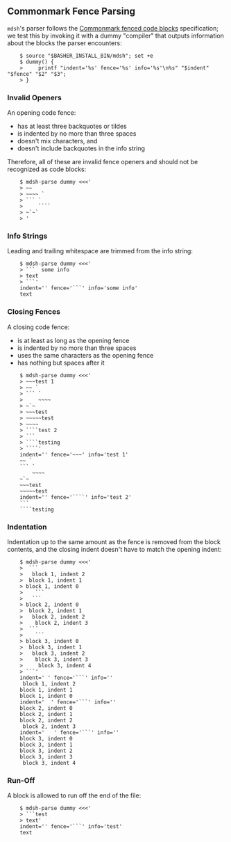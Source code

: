 ## Commonmark Fence Parsing

`mdsh`'s parser follows the [Commonmark fenced code blocks](http://spec.commonmark.org/0.28/#fenced-code-blocks) specification; we test this by invoking it with a dummy "compiler" that outputs information about the blocks the parser encounters:

```shell
    $ source "$BASHER_INSTALL_BIN/mdsh"; set +e
    $ dummy() {
    >     printf "indent='%s' fence='%s' info='%s'\n%s" "$indent" "$fence" "$2" "$3";
    > }
```

### Invalid Openers

An opening code fence:

* has at least three backquotes or tildes
* is indented by no more than three spaces
* doesn't mix characters, and
* doesn't include backquotes in the info string

Therefore, all of these are invalid fence openers and should not be recognized as code blocks:

```shell
    $ mdsh-parse dummy <<<'
    > ~~
    > ~~~~ `
    > ``` `
    >     ````
    > ~`~`
    > '
```

### Info Strings

Leading and trailing whitespace are trimmed from the info string:

```shell
    $ mdsh-parse dummy <<<'
    > ```  some info  
    > text
    > ```'
    indent='' fence='```' info='some info'
    text
```

### Closing Fences

A closing code fence:

* is at least as long as the opening fence
* is indented by no more than three spaces
* uses the same characters as the opening fence
* has nothing but spaces after it

```````shell
    $ mdsh-parse dummy <<<'
    > ~~~test 1
    > ~~ `
    > ``` `
    >     ~~~~
    > ~`~
    > ~~~test
    > ~~~~~test
    > ~~~~ 
    > ````test 2
    > ```
    > ````testing
    > ````'
    indent='' fence='~~~' info='test 1'
    ~~ `
    ``` `
        ~~~~
    ~`~
    ~~~test
    ~~~~~test
    indent='' fence='````' info='test 2'
    ```
    ````testing
```````


### Indentation

Indentation up to the same amount as the fence is removed from the block contents, and the closing indent doesn't have to match the opening indent:

```shell
    $ mdsh-parse dummy <<<'
    >  ```
    >   block 1, indent 2
    >  block 1, indent 1
    > block 1, indent 0
    >    ```
    >   ```
    > block 2, indent 0
    >  block 2, indent 1
    >   block 2, indent 2
    >    block 2, indent 3
    >  ```
    >    ```
    > block 3, indent 0
    >  block 3, indent 1
    >   block 3, indent 2
    >    block 3, indent 3
    >     block 3, indent 4
    > ```'
    indent=' ' fence='```' info=''
     block 1, indent 2
    block 1, indent 1
    block 1, indent 0
    indent='  ' fence='```' info=''
    block 2, indent 0
    block 2, indent 1
    block 2, indent 2
     block 2, indent 3
    indent='   ' fence='```' info=''
    block 3, indent 0
    block 3, indent 1
    block 3, indent 2
    block 3, indent 3
     block 3, indent 4
```

### Run-Off
A block is allowed to run off the end of the file:
```shell
    $ mdsh-parse dummy <<<'
    > ```test
    > text'
    indent='' fence='```' info='test'
    text
```
